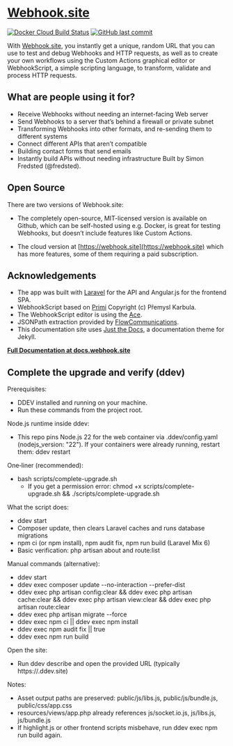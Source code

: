 # [Webhook.site](https://webhook.site)

[![Docker Cloud Build Status](https://img.shields.io/docker/cloud/build/fredsted/webhook.site.svg)](https://hub.docker.com/r/fredsted/webhook.site)
[![GitHub last commit](https://img.shields.io/github/last-commit/fredsted/webhook.site.svg)](https://github.com/fredsted/webhook.site/commits/master)

With [Webhook.site](https://webhook.site), you instantly get a unique, random URL that you can use to test and debug Webhooks and HTTP requests, as well as to create your own workflows using the Custom Actions graphical editor or WebhookScript, a simple scripting language, to transform, validate and process HTTP requests.

## What are people using it for?

* Receive Webhooks without needing an internet-facing Web server
* Send Webhooks to a server that’s behind a firewall or private subnet
* Transforming Webhooks into other formats, and re-sending them to different systems
* Connect different APIs that aren’t compatible
* Building contact forms that send emails
* Instantly build APIs without needing infrastructure
Built by Simon Fredsted (@fredsted).

## Open Source

There are two versions of Webhook.site:

* The completely open-source, MIT-licensed version is available on Github, which can be self-hosted using e.g. Docker, is great for testing Webhooks, but doesn’t include features like Custom Actions.

* The cloud version at [https://webhook.site](https://webhook.site) which has more features, some of them requiring a paid subscription.

## Acknowledgements

* The app was built with [Laravel](https://laravel.com) for the API and Angular.js for the frontend SPA.
* WebhookScript based on [Primi](https://github.com/smuuf/Primi) Copyright (c) Přemysl Karbula.
* The WebhookScript editor is using the [Ace](https://ace.c9.io/).
* JSONPath extraction provided by [FlowCommunications](https://github.com/FlowCommunications/JSONPath).
* This documentation site uses [Just the Docs](https://github.com/pmarsceill/just-the-docs), a documentation theme for Jekyll.

**[Full Documentation at docs.webhook.site](https://docs.webhook.site)**


## Complete the upgrade and verify (ddev)

Prerequisites:
- DDEV installed and running on your machine.
- Run these commands from the project root.

Node.js runtime inside ddev:
- This repo pins Node.js 22 for the web container via .ddev/config.yaml (nodejs_version: "22"). If your containers were already running, restart them: ddev restart

One‑liner (recommended):
- bash scripts/complete-upgrade.sh
  - If you get a permission error: chmod +x scripts/complete-upgrade.sh && ./scripts/complete-upgrade.sh

What the script does:
- ddev start
- Composer update, then clears Laravel caches and runs database migrations
- npm ci (or npm install), npm audit fix, npm run build (Laravel Mix 6)
- Basic verification: php artisan about and route:list

Manual commands (alternative):
- ddev start
- ddev exec composer update --no-interaction --prefer-dist
- ddev exec php artisan config:clear && ddev exec php artisan cache:clear && ddev exec php artisan view:clear && ddev exec php artisan route:clear
- ddev exec php artisan migrate --force
- ddev exec npm ci || ddev exec npm install
- ddev exec npm audit fix || true
- ddev exec npm run build

Open the site:
- Run ddev describe and open the provided URL (typically https://<project>.ddev.site)

Notes:
- Asset output paths are preserved: public/js/libs.js, public/js/bundle.js, public/css/app.css
- resources/views/app.php already references js/socket.io.js, js/libs.js, js/bundle.js
- If highlight.js or other frontend scripts misbehave, run ddev exec npm run build again.
